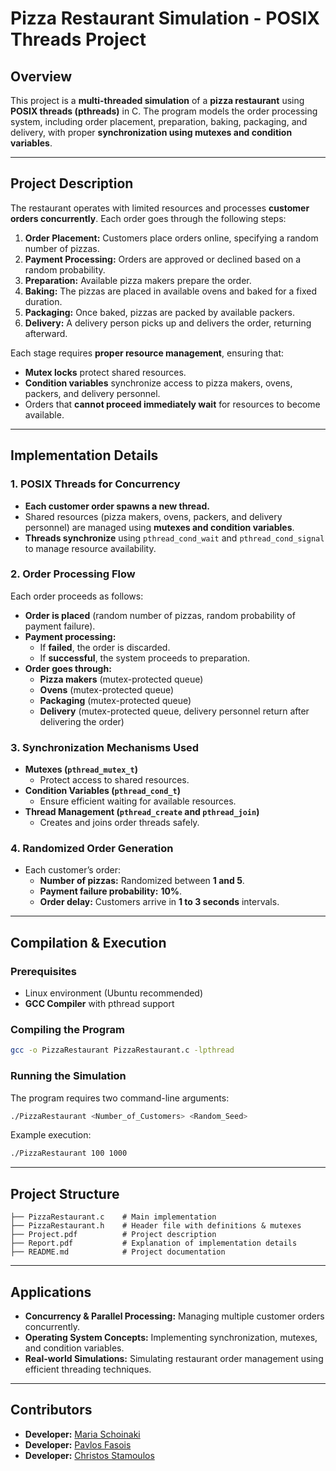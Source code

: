 # **Pizza Restaurant Simulation - POSIX Threads Project**

## **Overview**
This project is a **multi-threaded simulation** of a **pizza restaurant** using **POSIX threads (pthreads)** in C. The program models the order processing system, including order placement, preparation, baking, packaging, and delivery, with proper **synchronization using mutexes and condition variables**.

---

## **Project Description**
The restaurant operates with limited resources and processes **customer orders concurrently**. Each order goes through the following steps:
1. **Order Placement:** Customers place orders online, specifying a random number of pizzas.
2. **Payment Processing:** Orders are approved or declined based on a random probability.
3. **Preparation:** Available pizza makers prepare the order.
4. **Baking:** The pizzas are placed in available ovens and baked for a fixed duration.
5. **Packaging:** Once baked, pizzas are packed by available packers.
6. **Delivery:** A delivery person picks up and delivers the order, returning afterward.

Each stage requires **proper resource management**, ensuring that:
- **Mutex locks** protect shared resources.
- **Condition variables** synchronize access to pizza makers, ovens, packers, and delivery personnel.
- Orders that **cannot proceed immediately wait** for resources to become available.

---

## **Implementation Details**
### **1. POSIX Threads for Concurrency**
- **Each customer order spawns a new thread.**
- Shared resources (pizza makers, ovens, packers, and delivery personnel) are managed using **mutexes and condition variables**.
- **Threads synchronize** using `pthread_cond_wait` and `pthread_cond_signal` to manage resource availability.

### **2. Order Processing Flow**
Each order proceeds as follows:
- **Order is placed** (random number of pizzas, random probability of payment failure).
- **Payment processing:**
  - If **failed**, the order is discarded.
  - If **successful**, the system proceeds to preparation.
- **Order goes through:**
  - **Pizza makers** (mutex-protected queue)
  - **Ovens** (mutex-protected queue)
  - **Packaging** (mutex-protected queue)
  - **Delivery** (mutex-protected queue, delivery personnel return after delivering the order)

### **3. Synchronization Mechanisms Used**
- **Mutexes (`pthread_mutex_t`)**
  - Protect access to shared resources.
- **Condition Variables (`pthread_cond_t`)**
  - Ensure efficient waiting for available resources.
- **Thread Management (`pthread_create` and `pthread_join`)**
  - Creates and joins order threads safely.

### **4. Randomized Order Generation**
- Each customer’s order:
  - **Number of pizzas:** Randomized between **1 and 5**.
  - **Payment failure probability:** **10%**.
  - **Order delay:** Customers arrive in **1 to 3 seconds** intervals.

---

## **Compilation & Execution**
### **Prerequisites**
- Linux environment (Ubuntu recommended)
- **GCC Compiler** with pthread support

### **Compiling the Program**
```sh
gcc -o PizzaRestaurant PizzaRestaurant.c -lpthread
```

### **Running the Simulation**
The program requires two command-line arguments:
```sh
./PizzaRestaurant <Number_of_Customers> <Random_Seed>
```
Example execution:
```sh
./PizzaRestaurant 100 1000
```

---

## **Project Structure**
```
├── PizzaRestaurant.c    # Main implementation
├── PizzaRestaurant.h    # Header file with definitions & mutexes
├── Project.pdf          # Project description
├── Report.pdf           # Explanation of implementation details
├── README.md            # Project documentation
```

---

## **Applications**
- **Concurrency & Parallel Processing:** Managing multiple customer orders concurrently.
- **Operating System Concepts:** Implementing synchronization, mutexes, and condition variables.
- **Real-world Simulations:** Simulating restaurant order management using efficient threading techniques.

---

## Contributors
- **Developer:** [Maria Schoinaki](https://github.com/MariaSchoinaki)
- **Developer:** [Pavlos Fasois](https://github.com/PavlosFas13)
- **Developer:** [Christos Stamoulos](https://github.com/ChristosStamoulos)